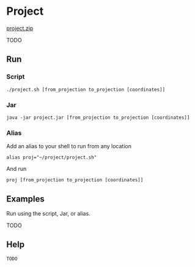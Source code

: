# Project

[project.zip](https://github.com/ngageoint/projections-java/releases/latest/download/project.zip)

TODO

## Run

### Script

    ./project.sh [from_projection to_projection [coordinates]]

### Jar

    java -jar project.jar [from_projection to_projection [coordinates]]

### Alias

Add an alias to your shell to run from any location

    alias proj="~/project/project.sh"

And run

    proj [from_projection to_projection [coordinates]]

## Examples

Run using the script, Jar, or alias.

TODO

## Help

```
TODO
```
